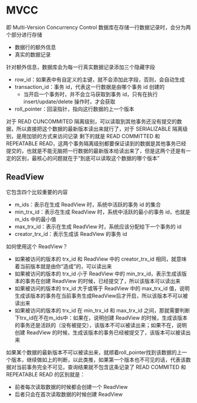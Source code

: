 # MVCC
即 Multi-Version Concurrency Control
数据库在存储一行数据记录时，会分为两个部分进行存储
- 数据行的额外信息
- 真实的数据记录

针对额外信息，数据库会为每一行真实数据记录添加三个隐藏字段

- row_id：如果表中有自定义的主键，就不会添加此字段，否则，会自动生成
- transaction_id：事务 id，代表这一行数据是由哪个事务 id 创建的
   - 当开启一个事务时，并不会立马获取到事务 id，只有在执行 insert/update/delete 操作时，才会获取
- roll_pointer：回滚指针，指向这行数据的上一个版本

对于 READ CUNCOMMITED 隔离级别，可以读取到其他事务还没有提交的数据，所以直接把这个数据的最新版本读出来就行了，对于 SERIALIZABLE 隔离级别，是用加锁的方式来访问记录
剩下的就是 READ COMMITTED 和 REPEATABLE READ，这两个事务隔离级别都要保证读到的数据是其他事务已经提交的，也就是不能无脑把一行数据的最新版本给读出来了，但是这两个还是有一定的区别，最核心的问题就在于“到底可以读取这个数据的哪个版本”
## ReadView
它包含四个比较重要的内容

- m_ids：表示在生成 ReadView 时，系统中活跃的事务 id 的集合
- min_trx_id：表示在生成 ReadView 时，系统中活跃的最小的事务 id，也就是 m_ids 中的最小值
- max_trx_id：表示在生成 ReadView 时，系统应该分配给下一个事务的 id
- creator_trx_id：表示生成该 ReadView 的事务 id

如何使用这个 ReadView？

- 如果被访问的版本的 trx_id 和 ReadView 中的 creator_trx_id 相同，就意味着当前版本就是由你“造成”的，可以读出来
- 如果被访问的版本的 trx_id 小于 ReadView 中的 min_trx_id，表示生成该版本的事务在创建 ReadView 的时候，已经提交了，所以该版本可以读出来
- 如果被访问的版本的 trx_id 大于或等于 ReadView 中的 max_trx_id 值，说明生成该版本的事务在当前事务生成ReadView后才开启，所以该版本不可以被读出来
- 如果被访问的版本的 trx_id 在 min_trx_id 和 max_trx_id 之间，那就需要判断下trx_id在不在m_ids中：如果在，说明创建 ReadView 的时候，生成该版本的事务还是活跃的（没有被提交），该版本不可以被读出来；如果不在，说明创建 ReadView 的时候，生成该版本的事务已经被提交了，该版本可以被读出来

如果某个数据的最新版本不可以被读出来，就顺着roll_pointer找到该数据的上一个版本，继续做如上的判断，以此类推，如果第一个版本也不可见的话，代表该数据对当前事务完全不可见，查询结果就不包含这条记录了
READ COMMITED 和 REPEATABLE READ 的区别就是：

- 前者每次读取数据的时候都会创建一个 ReadView
- 后者只会在首次读取数据的时候创建 ReadView